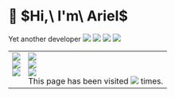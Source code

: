 <h1>👋 $Hi,\ I'm\ Ariel$</h1>

Yet another developer ![](https://img.shields.io/badge/Editor-Neovim-brightgreen?style=flat&logo=Neovim&labelColor=FFFFFF) ![](https://img.shields.io/badge/Learning-Backend-blue?style=flat&logo=PostgreSQL&labelColor=silver) ![](https://img.shields.io/endpoint?url=https://wakapi.dev/api/compat/shields/v1/ariel/interval:30_days&label=last+30d) ![](https://codeforces-readme-stats.vercel.app/api/badge?username=subcrip)

<table>
  <td valign="top" ><img src="https://codeforces-readme-stats.vercel.app/api/card?username=subcrip&theme=dark" /><br><img src="http://github-readme-streak-stats.herokuapp.com?user=arielherself&theme=dark&background=000000)" /><br><img style="float: left;" src="https://github-readme-stats.vercel.app/api?username=arielherself&show_icons=true&hide_border=false&count_private=true&include_all_commits=true&theme=chartreuse-dark"><br>
  
    
  </td>
  <td valign="top"><img src="https://github-readme-stats.vercel.app/api/wakatime?username=ariel&api_domain=wakapi.dev&bg_color=1A202C&title_color=2F855A&icon_color=2F855A&text_color=ffffff&custom_title=Wakapi%20Monthly%20Stats&layout=compact" /><br><img src="https://github-readme-stats.vercel.app/api/top-langs/?username=arielherself&layout=compact&theme=vision-friendly-dark"><br><img src="https://github-profile-trophy.vercel.app/?username=arielherself" /><br>
    <bold>This page has been visited </bold><img src="https://profile-counter.glitch.me/arielherself/count.svg"><bold> times.</bold>
  </td>
</table>

<!--START_SECTION:waka-->
<!--END_SECTION:waka-->
